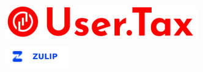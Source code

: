 [![वापरपी. कर](https://raw.githubusercontent.com/user-tax/user.tax-img/main/f/logo-txt.svg)](https://user.tax)

[![ज़ुलिप हांणी केला](https://raw.githubusercontent.com/user-tax/user.tax-img/main/f/Zulip.svg)](https://user-tax.zulipchat.com)